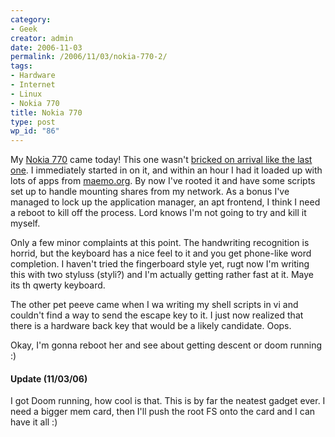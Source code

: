 ```yaml
---
category:
- Geek
creator: admin
date: 2006-11-03
permalink: /2006/11/03/nokia-770-2/
tags:
- Hardware
- Internet
- Linux
- Nokia 770
title: Nokia 770
type: post
wp_id: "86"
---
```


My [Nokia 770](/2006/10/06/nokia-770/) came today! This one wasn't [bricked on arrival like the last one](/2006/10/11/nokia-770-review/).  I immediately started in on it, and within an hour I had it loaded up with lots of apps from [maemo.org](http://www.maemo.org).  By now I've rooted it and have some scripts set up to handle mounting shares from my network. As a bonus I've managed to lock up the application manager, an apt frontend, I think I need a reboot to kill off the process. Lord knows I'm not going to try and kill it myself.

Only a few minor complaints at this point.  The handwriting recognition is horrid, but the keyboard has a nice feel to it and you get phone-like word completion. I haven't tried the fingerboard style yet, rugt now I'm writing this with two styluss (styli?) and I'm actually getting rather fast at it. Maye its th qwerty keyboard.

The other pet peeve came when I wa writing my shell scripts in vi and couldn't find a way to send the escape key to it. I just now realized that there is a hardware back key that would be a likely candidate. Oops.

Okay, I'm gonna reboot her and see about getting descent or doom running :)

#### Update (11/03/06)

I got Doom running, how cool is that.  This is by far the neatest gadget ever.  I need a bigger mem card, then I'll push the root FS onto the card and I can have it all :)
